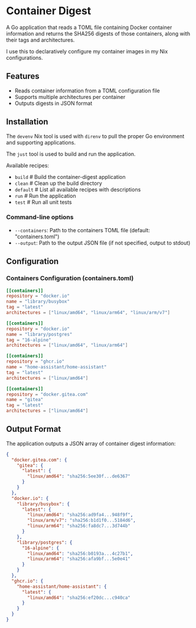 # Container Digest

A Go application that reads a TOML file containing Docker container information and returns the SHA256 digests of those containers, along with their tags and architectures.

I use this to declaratively configure my container images in my Nix configurations.

## Features

- Reads container information from a TOML configuration file
- Supports multiple architectures per container
- Outputs digests in JSON format

## Installation

The `devenv` Nix tool is used with `direnv` to pull the proper Go environment and supporting applications.

The `just` tool is used to build and run the application.

Available recipes:

- `build` # Build the container-digest application
- `clean` # Clean up the build directory
- `default` # List all available recipes with descriptions
- `run` # Run the application
- `test` # Run all unit tests

### Command-line options

- `--containers`: Path to the containers TOML file (default: "containers.toml")
- `--output`: Path to the output JSON file (if not specified, output to stdout)

## Configuration

### Containers Configuration (containers.toml)

```toml
[[containers]]
repository = "docker.io"
name = "library/busybox"
tag = "latest"
architectures = ["linux/amd64", "linux/arm64", "linux/arm/v7"]

[[containers]]
repository = "docker.io"
name = "library/postgres"
tag = "16-alpine"
architectures = ["linux/amd64", "linux/arm64"]

[[containers]]
repository = "ghcr.io"
name = "home-assistant/home-assistant"
tag = "latest"
architectures = ["linux/amd64"]

[[containers]]
repository = "docker.gitea.com"
name = "gitea"
tag = "latest"
architectures = ["linux/amd64"]
```

## Output Format

The application outputs a JSON array of container digest information:

```json
{
  "docker.gitea.com": {
    "gitea": {
      "latest": {
        "linux/amd64": "sha256:5ee30f...de6367"
      }
    }
  },
  "docker.io": {
    "library/busybox": {
      "latest": {
        "linux/amd64": "sha256:ad9fa4...948f9f",
        "linux/arm/v7": "sha256:b1d1f0...5184d6",
        "linux/arm64": "sha256:fa8dc7...3d744b"
      }
    },
    "library/postgres": {
      "16-alpine": {
        "linux/amd64": "sha256:b0193a...4c27b1",
        "linux/arm64": "sha256:afa9bf...5e0e41"
      }
    }
  },
  "ghcr.io": {
    "home-assistant/home-assistant": {
      "latest": {
        "linux/amd64": "sha256:ef20dc...c940ca"
      }
    }
  }
}
```
